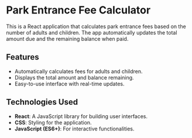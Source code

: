 # Park Entrance Fee Calculator

This is a React application that calculates park entrance fees based on the number of adults and children. The app automatically updates the total amount due and the remaining balance when paid.

## Features

- Automatically calculates fees for adults and children.
- Displays the total amount and balance remaining.
- Easy-to-use interface with real-time updates.

## Technologies Used

- **React**: A JavaScript library for building user interfaces.
- **CSS**: Styling for the application.
- **JavaScript (ES6+)**: For interactive functionalities.



